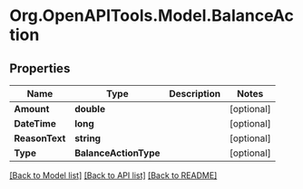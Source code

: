 # Org.OpenAPITools.Model.BalanceAction
## Properties

Name | Type | Description | Notes
------------ | ------------- | ------------- | -------------
**Amount** | **double** |  | [optional] 
**DateTime** | **long** |  | [optional] 
**ReasonText** | **string** |  | [optional] 
**Type** | **BalanceActionType** |  | [optional] 

[[Back to Model list]](../README.md#documentation-for-models) [[Back to API list]](../README.md#documentation-for-api-endpoints) [[Back to README]](../README.md)

